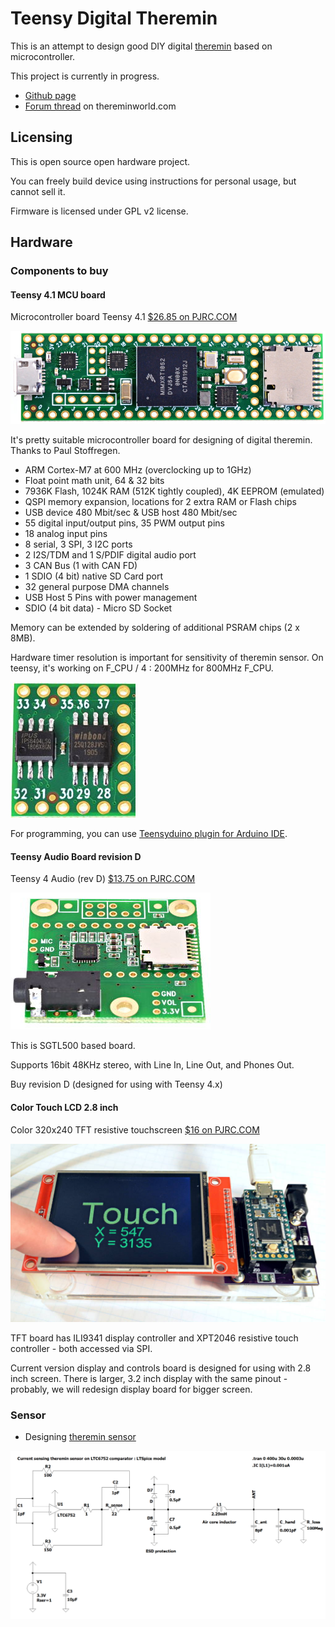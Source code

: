 # Teensy Digital Theremin

This is an attempt to design good DIY digital [theremin](https://en.wikipedia.org/wiki/Theremin) based on microcontroller.

This project is currently in progress.

* [Github page](https://github.com/teensytheremin/theremin)
* [Forum thread](http://thereminworld.com/Forums/T/32640/teensy-40-600mhz-arm-cortex-m-7-mcu---ideal-for-digital-mcu-based-theremin) on thereminworld.com

## Licensing

This is open source open hardware project.

You can freely build device using instructions for personal usage, but cannot sell it.

Firmware is licensed under GPL v2 license.

## Hardware

### Components to buy

#### Teensy 4.1 MCU board

Microcontroller board Teensy 4.1 [$26.85 on PJRC.COM](https://www.pjrc.com/store/teensy41.html)

![Teensy 4.1 image](images/boards/teensy41_4.jpg)

It's pretty suitable microcontroller board for designing of digital theremin. Thanks to Paul Stoffregen.

* ARM Cortex-M7 at 600 MHz (overclocking up to 1GHz)
* Float point math unit, 64 & 32 bits
* 7936K Flash, 1024K RAM (512K tightly coupled), 4K EEPROM (emulated)
* QSPI memory expansion, locations for 2 extra RAM or Flash chips
* USB device 480 Mbit/sec & USB host 480 Mbit/sec
* 55 digital input/output pins, 35 PWM output pins
* 18 analog input pins
* 8 serial, 3 SPI, 3 I2C ports
* 2 I2S/TDM and 1 S/PDIF digital audio port
* 3 CAN Bus (1 with CAN FD)
* 1 SDIO (4 bit) native SD Card port
* 32 general purpose DMA channels
* USB Host 5 Pins with power management	
* SDIO (4 bit data) - Micro SD Socket

Memory can be extended by soldering of additional PSRAM chips (2 x 8MB).

Hardware timer resolution is important for sensitivity of theremin sensor. On teensy, it's working on F_CPU / 4 : 200MHz for 800MHz F_CPU.

![Teensy 4.1 image](images/boards/teensy41_memory_small.jpg)

For programming, you can use [Teensyduino plugin for Arduino IDE](https://www.pjrc.com/teensy/td_download.html).


#### Teensy Audio Board revision D

Teensy 4 Audio (rev D) [$13.75 on PJRC.COM](https://www.pjrc.com/store/teensy3_audio.html)

![Teensy 4.1 image](images/boards/teensy3_audio.jpg)

This is SGTL500 based board.

Supports 16bit 48KHz stereo, with Line In, Line Out, and Phones Out.

Buy revision D (designed for using with Teensy 4.x)


#### Color Touch LCD 2.8 inch

Color 320x240 TFT resistive touchscreen [$16 on PJRC.COM](https://www.pjrc.com/store/display_ili9341_touch.html)

![Teensy 4.1 image](images/boards/display_ili9341_touch.jpg)

TFT board has ILI9341 display controller and XPT2046 resistive touch controller - both accessed via SPI.

Current version display and controls board is designed for using with 2.8 inch screen. There is larger, 3.2 inch display with the same pinout - probably, we will redesign display board for bigger screen.

                                                           
### Sensor

* Designing [theremin sensor](sensors.md)

![LTSpice model](/images/ltspice/current_sensing_oscillator_ltc6752_ltspice_model.png)


